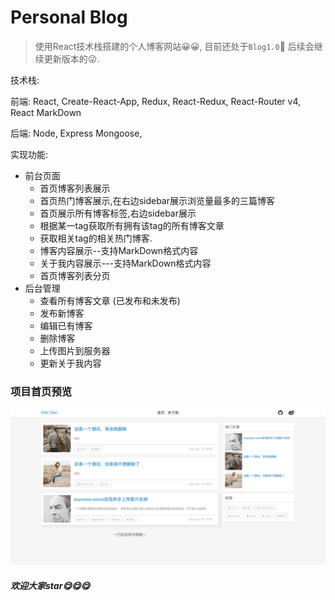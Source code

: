 Personal Blog 
========

> 使用React技术栈搭建的个人博客网站😀😀, 目前还处于`Blog1.0`🤗 后续会继续更新版本的😜.

技术栈:

前端: React, Create-React-App, Redux, React-Redux, React-Router v4, React MarkDown

后端: Node, Express Mongoose,

实现功能:
+ 前台页面
   - 首页博客列表展示
   - 首页热门博客展示,在右边sidebar展示浏览量最多的三篇博客
   - 首页展示所有博客标签,右边sidebar展示
   - 根据某一tag获取所有拥有该tag的所有博客文章
   - 获取相关tag的相关热门博客.
   - 博客内容展示--支持MarkDown格式内容
   - 关于我内容展示---支持MarkDown格式内容
   - 首页博客列表分页
+ 后台管理
   - 查看所有博客文章 (已发布和未发布)
   - 发布新博客
   - 编辑已有博客
   - 删除博客
   - 上传图片到服务器
   - 更新关于我内容
   
### 项目首页预览
![首页预览](./doc/example.png)   


##### 欢迎大家star😋😋😋
